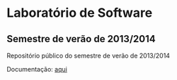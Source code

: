 # Laboratório de Software

## Semestre de verão de 2013/2014

Repositório público do semestre de verão de 2013/2014

Documentação: [aqui](/isel-leic-ls/1314-2-common/wiki)

